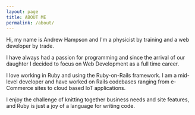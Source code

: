 ```yaml
---
layout: page
title: ABOUT ME
permalink: /about/
---
```


Hi, my name is Andrew Hampson and I'm a physicist by training and a web developer by trade.

I have always had a passion for programming and since the arrival of our daughter I decided to focus on Web Development as a full time career.

I love working in Ruby and using the Ruby-on-Rails framework. I am a mid-level developer and have worked on Rails codebases ranging from e-Commerce sites to cloud based IoT applications.

I enjoy the challenge of knitting together business needs and site features, and Ruby is just a joy of a language for writing code.


